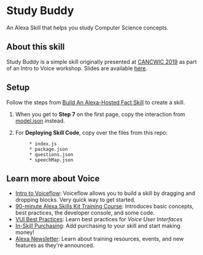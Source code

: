 # Study Buddy

An Alexa Skill that helps you study Computer Science concepts.

## About this skill

Study Buddy is a simple skill originally presented at [CANCWIC 2019](https://www.can-cwic.ca/) as part of an Intro to Voice workshop. Slides are available [here](https://docs.google.com/presentation/d/1yTlBT9nWSJrqNYFfMEF2mTiQ4ufl7f0zsnbtKBmlxxs/edit?usp=sharing).

## Setup

Follow the steps from [Build An Alexa-Hosted Fact Skill](https://github.com/alexa/skill-sample-nodejs-fact/blob/master/instructions/setup-vui-alexa-hosted.md) to create a skill.

1. When you get to **Step 7** on the first page, copy the interaction from [model.json](https://github.com/shannonklett/study-buddy/blob/master/model.json) instead.
1. For **Deploying Skill Code**, copy over the files from this repo:

            * index.js
            * package.json
            * questions.json
            * speechMap.json
            
## Learn more about Voice 

* [Intro to Voiceflow](https://docs.voiceflow.com/tutorials/beginner-video-series): Voiceflow allows you to build a skill by dragging and dropping blocks. Very quick way to get started.
* [90-minute Alexa Skills Kit Training Course](https://developer.amazon.com/en-US/alexa/alexa-skills-kit/resources/training-resources/cake-walk): Introduces basic concepts, best practices, the developer console, and some code.
* [VUI Best Practices](https://medium.muz.li/voice-user-interfaces-vui-the-ultimate-designers-guide-8756cb2578a1): Learn best practices for *Voice User Interfaces*
* [In-Skill Purchasing](https://developer.amazon.com/en-US/alexa/alexa-skills-kit/learn/build-a-business/in-skill-purchasing): Add purchasing to your skill and start making money!
* [Alexa Newsletter](https://build.amazonalexadev.com/preference-center.html): Learn about training resources, events, and new features as they're announced.
